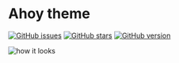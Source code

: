 # Ahoy theme

[![GitHub issues](https://img.shields.io/github/issues/alexNeto/ahoy-vscode-theme.svg?style=flat-square)](https://github.com/alexNeto/ahoy-vscode-theme/issues)
[![GitHub stars](https://img.shields.io/github/stars/alexNeto/ahoy-vscode-theme.svg?style=flat-square)](https://github.com/alexNeto/ahoy-vscode-theme/stargazers)
[![GitHub version](https://badge.fury.io/gh/alexneto%2Fahoy-vscode-theme.svg)](https://badge.fury.io/gh/alexneto%2Fahoy-vscode-theme)


![how it looks](https://github.com/alexNeto/ahoy-vscode-theme/blob/assets/generalap.png)


